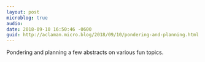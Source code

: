 ```yaml
---
layout: post
microblog: true
audio: 
date: 2018-09-10 16:50:46 -0600
guid: http://aclaman.micro.blog/2018/09/10/pondering-and-planning.html
---
```

Pondering and planning a few abstracts on various fun topics.
